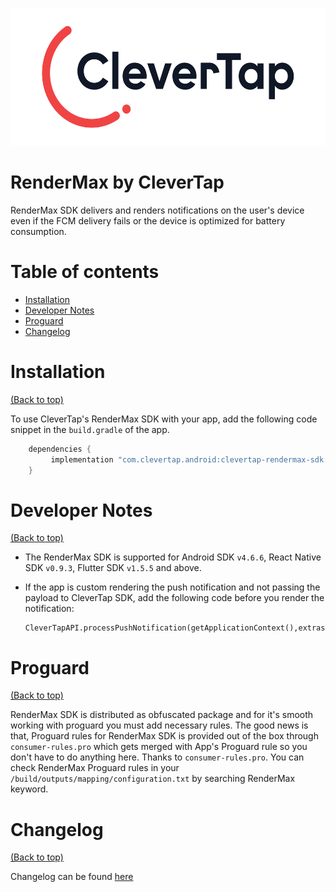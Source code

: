 <p align="center">
  <img src="https://github.com/CleverTap/clevertap-ios-sdk/blob/master/docs/images/clevertap-logo.png" height="220"/>
</p>

# RenderMax by CleverTap

RenderMax SDK delivers and renders notifications on the user's device even if the FCM delivery fails or the device is optimized for battery consumption.

# Table of contents

- [Installation](#installation)
- [Developer Notes](#developer-notes)
- [Proguard](#proguard)
- [Changelog](#changelog)

# Installation

[(Back to top)](#table-of-contents)

To use CleverTap's RenderMax SDK with your app, add the following code snippet in the `build.gradle` of the app.

```groovy
    dependencies {
         implementation "com.clevertap.android:clevertap-rendermax-sdk:1.0.3"
    }
```

# Developer Notes

[(Back to top)](#table-of-contents)

* The RenderMax SDK is supported for Android SDK `v4.6.6`, React Native SDK `v0.9.3`, Flutter SDK `v1.5.5` and above.
* If the app is custom rendering the push notification and not passing the payload to CleverTap SDK, add the following code before you render the notification:

  ```
  CleverTapAPI.processPushNotification(getApplicationContext(),extras);
  ```

# Proguard

[(Back to top)](#table-of-contents)

RenderMax SDK is distributed as obfuscated package and for it's smooth working with proguard you must add necessary rules.
The good news is that, Proguard rules for RenderMax SDK is provided out of the box through `consumer-rules.pro` which gets merged with App's Proguard rule so you don't have to do anything here.
Thanks to `consumer-rules.pro`. You can check RenderMax Proguard rules in your `/build/outputs/mapping/configuration.txt` by searching RenderMax keyword.

# Changelog

[(Back to top)](#table-of-contents)

Changelog can be found [here](https://github.com/CleverTap/clevertap-android-sdk/blob/master/docs/CTRENDERMAXCHANGELOG.md)